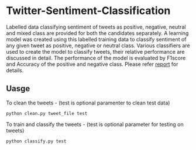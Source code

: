 # Twitter-Sentiment-Classification
Labelled data classifying sentiment of tweets as positive, negative, neutral and mixed class are provided for both the candidates separately. A learning model was created using this labelled training data to classify sentiment of any given tweet as positive, negative or neutral class. Various classifiers are used to create the model to classify tweets, their relative performance are discussed in detail. The performance of the model is evaluated by F1score and Accuracy of the positive and negative class. Please refer [report](report.pdf) for details.

## Uasge
To clean the tweets - (test is optional paramenter to clean test data)

`python clean.py tweet_file test`

To train and classify the tweets - (test is optional parameter for testing on tweets)

`python classify.py test`

